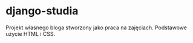 # django-studia
Projekt własnego bloga stworzony jako praca na zajęciach. Podstawowe użycie HTML i CSS.
